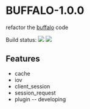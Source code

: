 # BUFFALO-1.0.0

refactor the [buffalo](https://github.com/kelele67/Buffalo) code

Build status:
![](https://img.shields.io/scrutinizer/build/g/filp/whoops.svg)
![](https://img.shields.io/github/license/mashape/apistatus.svg)

## Features

* cache
* iov
* client_session
* session_request
* plugin -- developing
